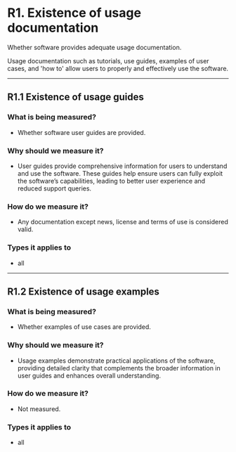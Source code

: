 # R1. Existence of usage documentation 

Whether software provides adequate usage documentation. 

Usage documentation such as tutorials, use guides, examples of user cases, and 'how to' allow users to properly and effectively use the software.


--- 


## R1.1 Existence of usage guides

### What is being measured? 

- Whether software user guides are provided.

### Why should we measure it? 

- User guides provide comprehensive information for users to understand and use the software. These guides help ensure users can fully exploit the software’s capabilities, leading to better user experience and reduced support queries. 

### How do we measure it? 

- Any documentation except news, license and terms of use is considered valid.

### Types it applies to 

- all


--- 


## R1.2 Existence of usage examples 

### What is being measured? 

- Whether examples of use cases are provided. 

### Why should we measure it? 

- Usage examples demonstrate practical applications of the software, providing detailed clarity that complements the broader information in user guides and enhances overall understanding. 

### How do we measure it? 

- Not measured. 

### Types it applies to 

- all

